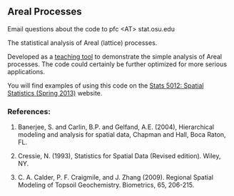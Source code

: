 ## Areal Processes

Email questions about the code to pfc &lt;AT&gt; stat.osu.edu

The statistical analysis of Areal (lattice) processes.

Developed as a <a href="http://www.stat.osu.edu/~pfc/teaching/5012_spatial_statistics/">teaching tool</a> to demonstrate the simple analysis of Areal processes.  The code could certainly be further optimized for more serious applications.

You will find examples of using this code on the <a href="http://www.stat.osu.edu/~pfc/teaching/5012_spatial_statistics/">Stats 5012: Spatial Statistics (Spring 2013)</a> website.



### References:

1. Banerjee, S. and Carlin, B.P. and Gelfand, A.E. (2004),
Hierarchical modeling and analysis for spatial data, Chapman and Hall,
Boca Raton, FL.

2. Cressie, N. (1993), Statistics for Spatial Data (Revised
edition). Wiley, NY.

3. C. A. Calder, P. F. Craigmile, and J. Zhang (2009). Regional Spatial Modeling of Topsoil Geochemistry. Biometrics, 65, 206-215. 